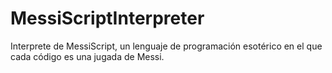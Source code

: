 # MessiScriptInterpreter
Interprete de MessiScript, un lenguaje de programación esotérico en el que cada código es una jugada de Messi.
